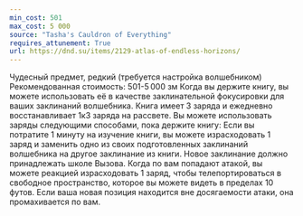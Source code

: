 ```yaml
---
min_cost: 501
max_cost: 5 000
source: "Tasha's Cauldron of Everything"
requires_attunement: True
url: https://dnd.su/items/2129-atlas-of-endless-horizons/
---
```


Чудесный предмет, редкий (требуется настройка волшебником)
Рекомендованная стоимость: 501-5 000 зм
Когда вы держите книгу, вы можете использовать её в качестве заклинательной фокусировки для ваших заклинаний волшебника.
Книга имеет 3 заряда и ежедневно восстанавливает 1к3 заряда на рассвете. Вы можете использовать заряды следующими способами, пока держите книгу:
Если вы потратите 1 минуту на изучение книги, вы можете израсходовать 1 заряд и заменить одно из своих подготовленных заклинаний волшебника на другое заклинание из книги. Новое заклинание должно принадлежать школе Вызова.
Когда по вам попадают атакой, вы можете реакцией израсходовать 1 заряд, чтобы телепортироваться в свободное пространство, которое вы можете видеть в пределах 10 футов. Если ваша новая позиция находится вне досягаемости атаки, она промахивается по вам.